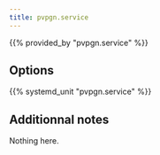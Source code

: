 ```yaml
---
title: pvpgn.service
---
```


{{% provided_by "pvpgn.service" %}}

## Options

{{% systemd_unit "pvpgn.service" %}}

## Additionnal notes

Nothing here.